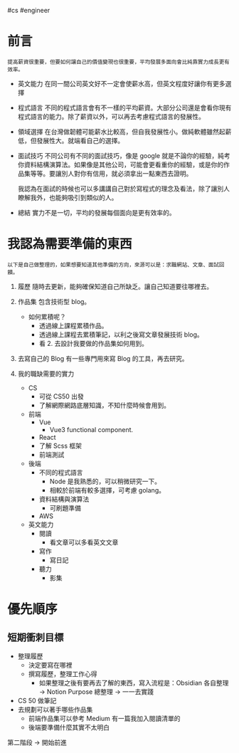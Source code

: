 #cs #engineer 

# 前言
	提高薪資很重要，但要如何讓自己的價值變現也很重要，平均發展多面向會比純靠實力成長更有效率。

- 英文能力
    在同一間公司英文好不一定會使薪水高，但英文程度好讓你有更多選擇
    
- 程式語言
    不同的程式語言會有不一樣的平均薪資。大部分公司還是會看你現有程式語言的能力。除了薪資以外，可以再去考慮程式語言的發展性。
    
- 領域選擇 
    在台灣做韌體可能薪水比較高，但自我發展性小。做純軟體雖然起薪低，但發展性大。就端看自己的選擇。
    
- 面試技巧
    不同公司有不同的面試技巧，像是 google 就是不論你的經驗，純考你資料結構演算法。如果像是其他公司，可能會更看重你的經驗，或是你的作品集等等。要讓別人對你有信用，就必須拿出一點東西去證明。
    
    我認為在面試的時候也可以多講講自己對於寫程式的理念及看法，除了讓別人瞭解我外，也能夠吸引到類似的人。
    
-   總結
    實力不是一切，平均的發展每個面向是更有效率的。

# 我認為需要準備的東西
	以下是自己做整理的，如果想要知道其他準備的方向，來源可以是：求職網站、文章、面試回饋。

1. 履歷
	隨時去更新，能夠確保知道自己所缺乏。讓自己知道要往哪裡去。

2. 作品集
	包含技術型 blog。
	- 如何累積呢？
		- 透過線上課程累積作品。
		- 透過線上課程去累積筆記，以利之後寫文章發展技術 blog。
		- 看 2. 去設計我要做的作品集如何用到。

3. 去寫自己的 Blog
	有一些專門用來寫 Blog 的工具，再去研究。

3. 我的職缺需要的實力
	- CS 
		- 可從 CS50 出發
		- 了解網際網路底層知識，不知什麼時候會用到。
	- 前端
		- Vue
			- Vue3 functional component.
		- React
		- 了解 Scss 框架
		- 前端測試
	- 後端
		- 不同的程式語言
			- Node 是我熟悉的，可以稍微研究一下。
			- 相較於前端有較多選擇，可考慮 golang。
		- 資料結構與演算法
			- 可刷題準備
		- AWS
	- 英文能力
		- 閱讀
			- 看文章可以多看英文文章
		- 寫作
			- 寫日記
		- 聽力
			- 影集

# 優先順序
## 短期衝刺目標
- 整理履歷
	- 決定要寫在哪裡
	- 撰寫履歷，整理工作心得
		- 如果整理之後有要再去了解的東西，寫入流程是：Obsidian 各自整理 → Notion Purpose 總整理 → 一一去實踐
- CS 50 做筆記
- 去規劃可以著手哪些作品集
	- 前端作品集可以參考 Medium 有一篇我加入閱讀清單的
	- 後端要準備什麼其實不太明白

第二階段 → 開始前進